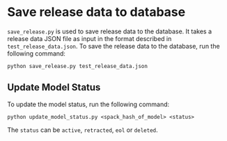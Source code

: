 
# Save release data to database
`save_release.py` is used to save release data to the database. It takes a release data JSON file as input in the format described in `test_release_data.json`.
To save the release data to the database, run the following command:

```
python save_release.py test_release_data.json
```

## Update Model Status
To update the model status, run the following command:

```
python update_model_status.py <spack_hash_of_model> <status>
```
The `status` can be `active`, `retracted`, `eol` or `deleted`.